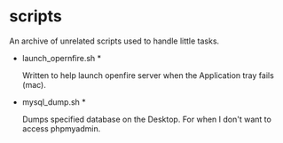 # scripts

An archive of unrelated scripts used to handle little tasks.

* launch_opernfire.sh *

  Written to help launch openfire server when the Application tray fails (mac).
  
* mysql_dump.sh *

  Dumps specified database on the Desktop. For when I don't want to access phpmyadmin. 
  
  
